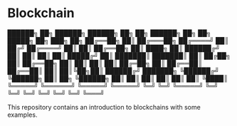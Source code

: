 # Blockchain

 ██████╗  ██╗       ██████╗   ██████╗ ██╗  ██╗  ██████╗ ██╗  ██╗  █████╗  ██╗ ███╗   ██╗
 ██╔══██╗ ██║      ██╔═══██╗ ██╔════╝ ██║ ██╔╝ ██╔════╝ ██║  ██║ ██╔══██╗ ██║ ████╗  ██║
 ██████╔╝ ██║      ██║   ██║ ██║      █████╔╝  ██║      ███████║ ███████║ ██║ ██╔██╗ ██║
 ██╔══██╗ ██║      ██║   ██║ ██║      ██╔═██╗  ██║      ██╔══██║ ██╔══██║ ██║ ██║╚██╗██║
 ██████╔╝ ███████╗ ╚██████╔╝ ╚██████╗ ██║  ██╗ ╚██████╗ ██║  ██║ ██║  ██║ ██║ ██║ ╚████║
 ╚═════╝  ╚══════╝  ╚═════╝   ╚═════╝ ╚═╝  ╚═╝  ╚═════╝ ╚═╝  ╚═╝ ╚═╝  ╚═╝ ╚═╝ ╚═╝  ╚═══╝

This repository contains an introduction to blockchains with some examples.
